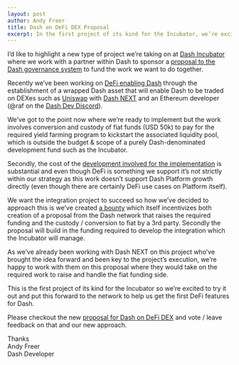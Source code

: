 ```yaml
---
layout: post
author: Andy Freer
title: Dash on DeFi DEX Proposal
excerpt: In the first project of its kind for the Incubator, we’re excited to be supporting Dash Next in bringing DeFi to Dash. 
---
```

I’d like to highlight a new type of project we’re taking on at [Dash Incubator](https://dashincubator.app/) where we work with a partner within Dash to sponsor a [proposal to the Dash governance system](https://www.dashcentral.org/p/renDash-integration-liquidity-mining) to fund the work we want to do together.

Recently we’ve been working on [DeFi enabling Dash](https://trello.com/c/rSjuWCp3/103-wrapped-dash-on-ethereum) through the establishment of a wrapped Dash asset that will enable Dash to be traded on DEXes such as [Uniswap](https://uniswap.org/) with [Dash NEXT](https://dashnext.org/) and an Ethereum developer (@raf on the [Dash Dev Discord](https://discord.gg/mU79ZWx)).

We’ve got to the point now where we’re ready to implement but the work involves conversion and custody of fiat funds (USD 50k) to pay for the required yield farming program to kickstart the associated liquidity pool, which is outside the budget & scope of a purely Dash-denominated development fund such as the Incubator.

Secondly, the cost of the [development involved for the implementation](https://docs.google.com/document/d/18TD4TH7A5JHb_WgeQSgPjCsX2a13v1xN6y0Up-kEAB0/edit) is substantial and even though DeFi is something we support it’s not strictly within our strategy as this work doesn’t support Dash Platform growth directly (even though there are certainly DeFi use cases on Platform itself).

We want the integration project to succeed so how we’ve decided to approach this is we’ve created [a bounty](https://trello.com/c/SNvAnAvk/115-defi-ren-dash-integration) which itself incentivizes both creation of a proposal from the Dash network that raises the required funding and the custody / conversion to fiat by a 3rd party.  Secondly the proposal will build in the funding required to develop the integration which the Incubator will manage.

As we’ve already been working with Dash NEXT on this project who’ve brought the idea forward and been key to the project’s execution, we’re happy to work with them on this proposal where they would take on the required work to raise and handle the fiat funding side.

This is the first project of its kind for the Incubator so we’re excited to try it out and put this forward to the network to help us get the first DeFi features for Dash.

Please checkout the new [proposal for Dash on DeFi DEX](https://www.dashcentral.org/p/renDash-integration-liquidity-mining) and vote / leave feedback on that and our new approach.


Thanks<br>
Andy Freer<br>
Dash Developer
